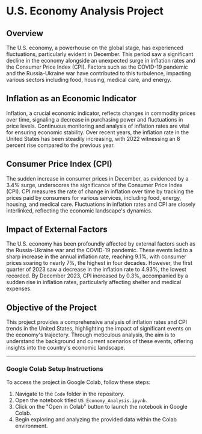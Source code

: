 # U.S. Economy Analysis Project

## Overview
The U.S. economy, a powerhouse on the global stage, has experienced fluctuations, particularly evident in December. This period saw a significant decline in the economy alongside an unexpected surge in inflation rates and the Consumer Price Index (CPI). Factors such as the COVID-19 pandemic and the Russia-Ukraine war have contributed to this turbulence, impacting various sectors including food, housing, medical care, and energy.

## Inflation as an Economic Indicator
Inflation, a crucial economic indicator, reflects changes in commodity prices over time, signaling a decrease in purchasing power and fluctuations in price levels. Continuous monitoring and analysis of inflation rates are vital for ensuring economic stability. Over recent years, the inflation rate in the United States has been steadily increasing, with 2022 witnessing an 8 percent rise compared to the previous year.

## Consumer Price Index (CPI)
The sudden increase in consumer prices in December, as evidenced by a 3.4% surge, underscores the significance of the Consumer Price Index (CPI). CPI measures the rate of change in inflation over time by tracking the prices paid by consumers for various services, including food, energy, housing, and medical care. Fluctuations in inflation rates and CPI are closely interlinked, reflecting the economic landscape's dynamics.

## Impact of External Factors
The U.S. economy has been profoundly affected by external factors such as the Russia-Ukraine war and the COVID-19 pandemic. These events led to a sharp increase in the annual inflation rate, reaching 9.1%, with consumer prices soaring to nearly 7%, the highest in four decades. However, the first quarter of 2023 saw a decrease in the inflation rate to 4.93%, the lowest recorded. By December 2023, CPI increased by 0.3%, accompanied by a sudden rise in inflation rates, particularly affecting shelter and medical expenses.

## Objective of the Project
This project provides a comprehensive analysis of inflation rates and CPI trends in the United States, highlighting the impact of significant events on the economy's trajectory. Through meticulous analysis, the aim is to understand the background and current scenarios of these events, offering insights into the country's economic landscape.

---

### Google Colab Setup Instructions

To access the project in Google Colab, follow these steps:

1. Navigate to the `Code` folder in the repository.
2. Open the notebook titled `US_Economy_Analysis.ipynb`.
3. Click on the "Open in Colab" button to launch the notebook in Google Colab.
4. Begin exploring and analyzing the provided data within the Colab environment.

